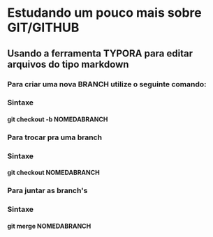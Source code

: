 # Estudando um pouco mais sobre GIT/GITHUB #

## Usando a ferramenta TYPORA para editar arquivos do tipo markdown ##

### Para criar uma nova BRANCH utilize o seguinte comando:

### Sintaxe

#### git checkout  -b NOMEDABRANCH

### Para trocar pra uma branch

### Sintaxe

#### git checkout NOMEDABRANCH

### Para juntar as branch's

### Sintaxe

#### git merge NOMEDABRANCH

